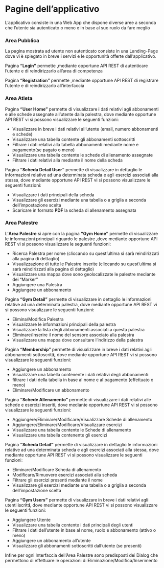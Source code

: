 # Pagine dell’applicativo

L’applicativo consiste in una Web App che dispone diverse aree a seconda che l’utente sia autenticato o meno e in base al suo ruolo da fare meglio

### Area Pubblica

La pagina mostrata ad utente non autenticato consiste in una Landing-Page dove vi è spiegato in breve i servizi e le opportunità offerte dall’applicativo. 

Pagina **“Login”** permette ,mediante opportune API REST di autenticare l’utente e di reindirizzarlo all’area di competenza

 Pagina **“Registration”** permette ,mediante opportune API REST di registrare l’utente e di reindirizzarlo all’interfaccia

### Area Atleta

Pagina **“User Home”** permette di visualizzare i dati relativi agli abbonamenti e alle schede assegnate all’utente dalla palestra, dove mediante opportune API REST vi si possono visualizzare le seguenti funzioni:

- Visualizzare in breve i dati relativi all’utente (email, numero abbonamenti e schede)
- Visualizzare una tabella contente gli abbonamenti sottoscritti
- Filtrare i dati relativi alla tabella abbonamenti mediante nome e pagamento(se pagato o meno)
- Visualizzare una tabella contente le schede di allenamento assegnate
- Filtrare i dati relativi alla mediante il nome della scheda

Pagina **“Scheda Detail User”** permette di visualizzare in dettaglio le informazioni relative ad una determinata  scheda e agli esercizi associati alla stessa, dove mediante opportune API REST vi si possono visualizzare le seguenti funzioni:

- Visualizzare i dati principali della scheda
- Visualizzare gli esercizi mediante una tabella o a griglia a seconda dell’impostazione scelta
- Scaricare in formato **PDF** la scheda di allenamento assegnata

### Area Palestre

L’**Area Palestre** si apre con la pagina  **“Gym Home”** permette di visualizzare le informazioni principali riguardo le palestre ,dove mediante opportune API REST vi si possono visualizzare le seguenti funzioni:

- Ricerca Palestra per nome (cliccando su quest’ultima si sarà reindirizzati alla pagina di dettaglio)
- Visualizzazione di tutte le Palestre inserite (cliccando su quest’ultima si sarà reindirizzati alla pagina di dettaglio)
- Visualizzare una mappa dove sono geolocalizzate le palestre mediante dei “Marker”
- Aggiungere una Palestra
- Aggiungere un abbonamento

Pagina  **“Gym Detail”** permette di visualizzare in dettaglio le informazioni relative ad una determinata palestra, dove mediante opportune API REST vi si possono visualizzare le seguenti funzioni:

- Elimina/Modifica Palestra
- Visualizzare le informazioni principali della palestra
- Visualizzare la lista degli abbonamenti associati a questa palestra
- Eliminare/Inserire il nome del sensore associato alla palestra
- Visualizzare una mappa dove consultare l’indirizzo della palestra

Pagina **“Membership”** permette di visualizzare in breve i dati relativi agli abbonamenti sottoscritt**i,** dove mediante opportune API REST vi si possono visualizzare le seguenti funzioni:

- Aggiungere un abbonamento
- Visualizzare una tabella contenente i dati relativi degli abbonamenti
- filtrare i dati della tabella in base al nome e al pagamento (effettuato o meno)
- Eliminare/Modificare un abbonamento

Pagina **“Schede Allenamento”** permette di visualizzare i dati relativi alle schede e esercizi inseriti, dove mediante opportune API REST vi si possono visualizzare le seguenti funzioni:

- Aggiungere/Eliminare/Modificare/Visualizzare Schede di allenamento
- Aggiungere/Eliminare/Modificare/Visualizzare esercizi
- Visualizzare una tabella contente le Schede di allenamento
- Visualizzare una tabella contenente gli esercizi

Pagina **“Scheda Detail”** permette di visualizzare in dettaglio le informazioni relative ad una determinata  scheda e agli esercizi associati alla stessa, dove mediante opportune API REST vi si possono visualizzare le seguenti funzioni:

- Eliminare/Modificare Scheda di allenamento
- Modificare/Rimuovere esercizi associati alla scheda
- Filtrare gli esercizi presenti mediante il nome
- Visualizzare gli esercizi mediante una tabella o a griglia a seconda dell’impostazione scelta

Pagina **“Gym Users”** permette di visualizzare in breve i dati relativi agli  utenti iscritt**i**, dove mediante opportune API REST vi si possono visualizzare le seguenti funzioni:

- Aggiungere Utente
- Visualizzare una tabella contente i dati principali degli utenti
- Filtrare i dati dell’utente in base al nome, ruolo e abbonamento (attivo o meno)
- Aggiungere un abbonamento all’utente
- Visualizzare gli abbonamenti sottoscritti dall’utente (se presenti)

Infine per ogni Interfaccia dell’Area Palestre sono predisposti dei Dialog che permettono di effettuare le operazioni di Eliminazione/Modifica/Inserimento